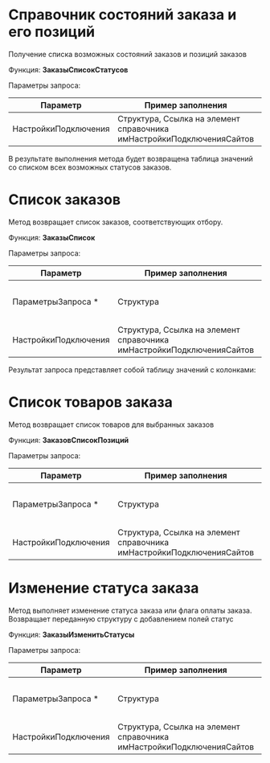 # Справочник состояний заказа и его позиций

Получение списка возможных состояний заказов и позиций заказов

Функция: **ЗаказыСписокСтатусов**

Параметры запроса:

|**Параметр**|**Пример заполнения**|**Тип**|**Описание**|
|---|---|---|---|
|НастройкиПодключения|Структура, Ссылка на элемент справочника имНастройкиПодключенияСайтов|Настройки подключения к сайту|

В результате выполнения метода будет возвращена таблица значений со списком всех возможных статусов заказов. 


# Список заказов

Метод возвращает список заказов, соответствующих отбору.

Функция: **ЗаказыСписок**

Параметры запроса:

|**Параметр** |**Пример заполнения** |**Описание** |
|---|---|---|
|ПараметрыЗапроса *|Структура|Структура отбора для получения заказов|
|НастройкиПодключения|Структура, Ссылка на элемент справочника имНастройкиПодключенияСайтов|Настройки подключения к сайту|

Результат запроса представляет собой таблицу значений с колонками: 

# Список товаров заказа 

Метод возвращает список товаров для выбранных заказов

Функция: **ЗаказовСписокПозиций**

Параметры запроса:

|**Параметр** |**Пример заполнения** |**Описание** |
|---|---|---|
|ПараметрыЗапроса *|Структура|Структура отбора для получения заказов|
|НастройкиПодключения|Структура, Ссылка на элемент справочника имНастройкиПодключенияСайтов|Настройки подключения к сайту|

# Изменение статуса заказа

Метод выполняет изменение статуса заказа или флага оплаты заказа. Возвращает переданную структуру с добавлением полей статус

Функция: **ЗаказыИзменитьСтатусы**

Параметры запроса:

|**Параметр** |**Пример заполнения** |**Описание** |
|---|---|---|
|ПараметрыЗапроса *|Структура|Структура отбора для получения заказов|
|НастройкиПодключения|Структура, Ссылка на элемент справочника имНастройкиПодключенияСайтов|Настройки подключения к сайту|
